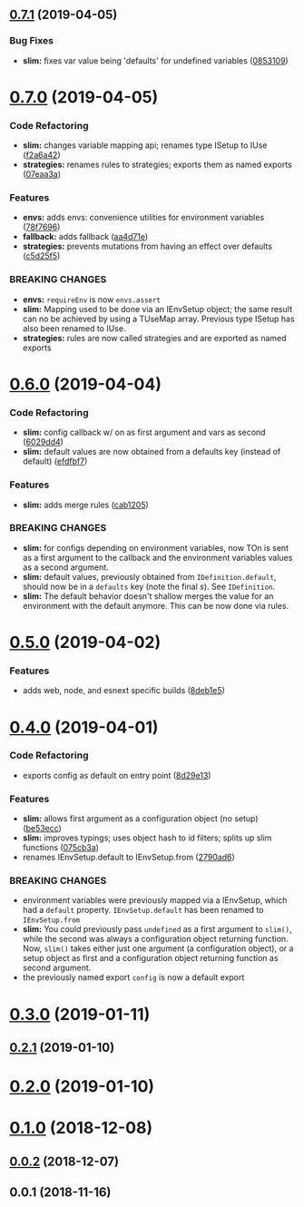 ## [0.7.1](https://github.com/rafamel/slimconf/compare/v0.7.0...v0.7.1) (2019-04-05)


### Bug Fixes

* **slim:** fixes var value being 'defaults' for undefined variables ([0853109](https://github.com/rafamel/slimconf/commit/0853109))



# [0.7.0](https://github.com/rafamel/slimconf/compare/v0.6.0...v0.7.0) (2019-04-05)


### Code Refactoring

* **slim:** changes variable mapping api; renames type ISetup to IUse ([f2a6a42](https://github.com/rafamel/slimconf/commit/f2a6a42))
* **strategies:** renames rules to strategies; exports them as named exports ([07eaa3a](https://github.com/rafamel/slimconf/commit/07eaa3a))


### Features

* **envs:** adds envs: convenience utilities for environment variables ([78f7696](https://github.com/rafamel/slimconf/commit/78f7696))
* **fallback:** adds fallback ([aa4d71e](https://github.com/rafamel/slimconf/commit/aa4d71e))
* **strategies:** prevents mutations from having an effect over defaults ([c5d25f5](https://github.com/rafamel/slimconf/commit/c5d25f5))


### BREAKING CHANGES

* **envs:** `requireEnv` is now `envs.assert`
* **slim:** Mapping used to be done via an IEnvSetup object; the same result can no be achieved
by using a TUseMap array. Previous type ISetup has also been renamed to IUse.
* **strategies:** rules are now called strategies and are exported as named exports



# [0.6.0](https://github.com/rafamel/slimconf/compare/v0.5.0...v0.6.0) (2019-04-04)


### Code Refactoring

* **slim:** config callback w/ on as first argument and vars as second ([6029dd4](https://github.com/rafamel/slimconf/commit/6029dd4))
* **slim:** default values are now obtained from a defaults key (instead of default) ([efdfbf7](https://github.com/rafamel/slimconf/commit/efdfbf7))


### Features

* **slim:** adds merge rules ([cab1205](https://github.com/rafamel/slimconf/commit/cab1205))


### BREAKING CHANGES

* **slim:** for configs depending on environment variables, now TOn is sent as a first argument
to the callback and the environment variables values as a second argument.
* **slim:** default values, previously obtained from `IDefinition.default`, should now be in a
`defaults` key (note the final *s*). See `IDefinition`.
* **slim:** The default behavior doesn't shallow merges the value for an environment with the
default anymore. This can be now done via rules.



# [0.5.0](https://github.com/rafamel/slimconf/compare/v0.4.0...v0.5.0) (2019-04-02)


### Features

* adds web, node, and esnext specific builds ([8deb1e5](https://github.com/rafamel/slimconf/commit/8deb1e5))



# [0.4.0](https://github.com/rafamel/slimconf/compare/v0.3.0...v0.4.0) (2019-04-01)


### Code Refactoring

* exports config as default on entry point ([8d29e13](https://github.com/rafamel/slimconf/commit/8d29e13))


### Features

* **slim:** allows first argument as a configuration object (no setup) ([be53ecc](https://github.com/rafamel/slimconf/commit/be53ecc))
* **slim:** improves typings; uses object hash to id filters; splits up slim functions ([075cb3a](https://github.com/rafamel/slimconf/commit/075cb3a))
* renames IEnvSetup.default to IEnvSetup.from ([2790ad6](https://github.com/rafamel/slimconf/commit/2790ad6))


### BREAKING CHANGES

* environment variables were previously mapped via a IEnvSetup, which had a `default`
property. `IEnvSetup.default` has been renamed to `IEnvSetup.from`
* **slim:** You could previously pass `undefined` as a first argument to `slim()`, while the
second was always a configuration object returning function. Now, `slim()` takes either just one
argument (a configuration object), or a setup object as first and a configuration object returning
function as second argument.
* the previously named export `config` is now a default export



# [0.3.0](https://github.com/rafamel/slimconf/compare/v0.2.1...v0.3.0) (2019-01-11)



## [0.2.1](https://github.com/rafamel/slimconf/compare/v0.2.0...v0.2.1) (2019-01-10)



# [0.2.0](https://github.com/rafamel/slimconf/compare/v0.1.0...v0.2.0) (2019-01-10)



# [0.1.0](https://github.com/rafamel/slimconf/compare/v0.0.2...v0.1.0) (2018-12-08)



## [0.0.2](https://github.com/rafamel/slimconf/compare/v0.0.1...v0.0.2) (2018-12-07)



## 0.0.1 (2018-11-16)



